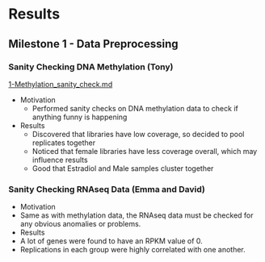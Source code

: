 # Results

## Milestone 1 - Data Preprocessing

### Sanity Checking DNA Methylation (Tony)
[1-Methylation_sanity_check.md](https://github.com/STAT540-UBC/team_treed_rats-DNA-methylation/blob/master/Data_Analysis/1-Methylation_sanity_check.md)
* Motivation
  * Performed sanity checks on DNA methylation data to check if anything funny is happening
* Results
  * Discovered that libraries have low coverage, so decided to pool replicates together
  * Noticed that female libraries have less coverage overall, which may influence results
  * Good that Estradiol and Male samples cluster together

### Sanity Checking RNAseq Data (Emma and David) 

* Motivation 
 * Same as with methylation data, the RNAseq data must be checked for any obvious anomalies or problems.
* Results 
 * A lot of genes were found to have an RPKM value of 0.
 * Replications in each group were highly correlated with one another.
